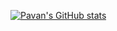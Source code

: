 [![Pavan's GitHub stats](https://github-readme-stats.vercel.app/api?username=pavs23&show_icons=true&theme=vue&bg_color=0000&count_private=true&hide_border=true)](https://github.com/anuraghazra/github-readme-stats)




